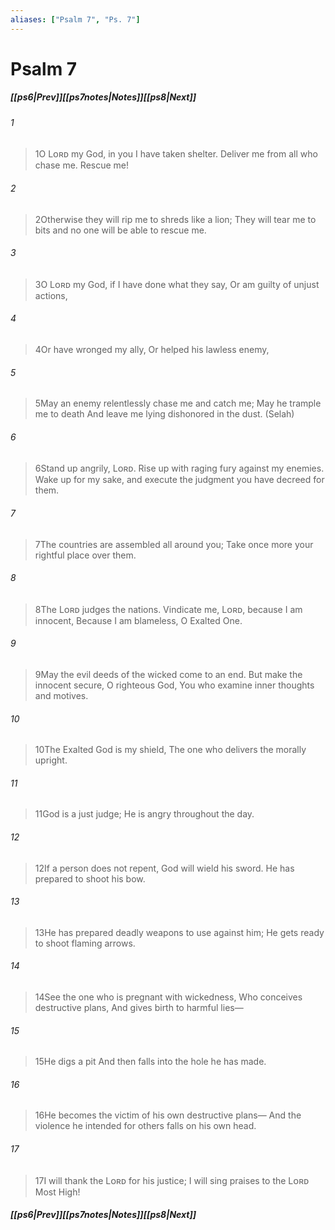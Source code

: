 ```yaml
---
aliases: ["Psalm 7", "Ps. 7"]
---
```

# Psalm 7
##### <span class=arrow-left></span>[[ps6|Prev]]<span class=navigation-separator></span>[[ps7notes|Notes]]<span class=navigation-separator></span>[[ps8|Next]]<span class=arrow-right></span>
###### 1
><span class=verse-first-poetry>1</span>O Lᴏʀᴅ my God, in you I have taken shelter.
>Deliver me from all who chase me. Rescue me!
###### 2
><span class=verse-body-poetry>2</span>Otherwise they will rip me to shreds like a lion;
>They will tear me to bits and no one will be able to rescue me.
<div class=paragraph-break></div>

###### 3
><span class=verse-first-poetry>3</span>O Lᴏʀᴅ my God, if I have done what they say,
>Or am guilty of unjust actions,
###### 4
><span class=verse-body-poetry>4</span>Or have wronged my ally,
>Or helped his lawless enemy,
###### 5
><span class=verse-body-poetry>5</span>May an enemy relentlessly chase me and catch me;
>May he trample me to death
>And leave me lying dishonored in the dust. (Selah)
<div class=paragraph-break></div>

###### 6
><span class=verse-first-poetry>6</span>Stand up angrily, Lᴏʀᴅ.
>Rise up with raging fury against my enemies.
>Wake up for my sake, and execute the judgment you have decreed for them.
###### 7
><span class=verse-body-poetry>7</span>The countries are assembled all around you;
>Take once more your rightful place over them.
###### 8
><span class=verse-body-poetry>8</span>The Lᴏʀᴅ judges the nations.
>Vindicate me, Lᴏʀᴅ, because I am innocent,
>Because I am blameless, O Exalted One.
###### 9
><span class=verse-body-poetry>9</span>May the evil deeds of the wicked come to an end.
>But make the innocent secure,
>O righteous God,
>You who examine inner thoughts and motives.
###### 10
><span class=verse-body-poetry>10</span>The Exalted God is my shield,
>The one who delivers the morally upright.
###### 11
><span class=verse-body-poetry>11</span>God is a just judge;
>He is angry throughout the day.
<div class=paragraph-break></div>

###### 12
><span class=verse-first-poetry>12</span>If a person does not repent, God will wield his sword.
>He has prepared to shoot his bow.
###### 13
><span class=verse-body-poetry>13</span>He has prepared deadly weapons to use against him;
>He gets ready to shoot flaming arrows.
###### 14
><span class=verse-body-poetry>14</span>See the one who is pregnant with wickedness,
>Who conceives destructive plans,
>And gives birth to harmful lies—
###### 15
><span class=verse-body-poetry>15</span>He digs a pit
>And then falls into the hole he has made.
###### 16
><span class=verse-body-poetry>16</span>He becomes the victim of his own destructive plans—
>And the violence he intended for others falls on his own head.
<div class=paragraph-break></div>

###### 17
><span class=verse-first-poetry>17</span>I will thank the Lᴏʀᴅ for his justice;
>I will sing praises to the Lᴏʀᴅ Most High!
##### <span class=arrow-left></span>[[ps6|Prev]]<span class=navigation-separator></span>[[ps7notes|Notes]]<span class=navigation-separator></span>[[ps8|Next]]<span class=arrow-right></span>